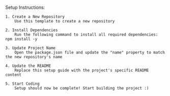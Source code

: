 Setup Instructions:

    1. Create a New Repository
        Use this template to create a new repository

    2. Install Dependencies
        Run the following command to install all required dependencies: npm install -y

    3. Update Project Name
        Open the package.json file and update the "name" property to match the new repository's name

    4. Update the README
        Replace this setup guide with the project's specific README content

    5. Start Coding
        Setup should now be complete! Start building the project :)